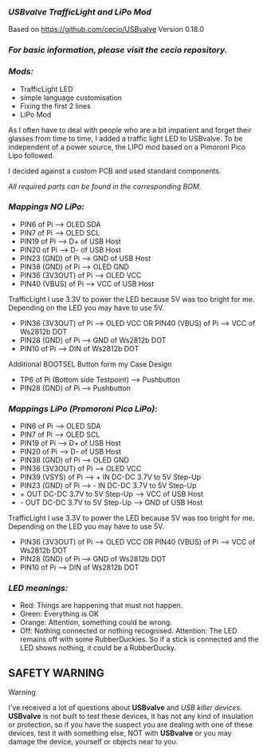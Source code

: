 ### *USBvalve TrafficLight and LiPo Mod*

Based on https://github.com/cecio/USBvalve Version 0.18.0

### *For basic information, please visit the cecio repository.*

### *Mods:*
- TrafficLight LED
- simple language customisation
- Fixing the first 2 lines
- LiPo Mod
  
As I often have to deal with people who are a bit impatient and forget their glasses from time to time, I added a traffic light LED to USBvalve.
To be independent of a power source, the LIPO mod based on a Pimoroni Pico Lipo followed.

I decided against a custom PCB and used standard components.

*All required parts can be found in the corresponding BOM.*

### *Mappings NO LiPo:*
- PIN6 of Pi --> OLED SDA
- PIN7 of Pi --> OLED SCL
- PIN19 of Pi --> D+ of USB Host
- PIN20 of Pi --> D- of USB Host
- PIN23 (GND) of Pi --> GND of USB Host
- PIN38 (GND) of Pi --> OLED GND
- PIN36 (3V3OUT) of Pi --> OLED VCC
- PIN40 (VBUS) of Pi --> VCC of USB Host
  
TrafficLight
I use 3.3V to power the LED because 5V was too bright for me.
Depending on the LED you may have to use 5V.

- PIN36 (3V3OUT) of Pi --> OLED VCC OR PIN40 (VBUS) of Pi --> VCC of Ws2812b DOT
- PIN28 (GND) of Pi --> GND of Ws2812b DOT
- PIN10 of Pi --> DIN of Ws2812b DOT
 
Additional BOOTSEL Button form my Case Design
- TP6 of Pi (Bottom side Testpoint) --> Pushbutton
- PIN28 (GND) of Pi --> Pushbutton


### *Mappings LiPo (Promoroni Pico LiPo):*
- PIN6 of Pi --> OLED SDA
- PIN7 of Pi --> OLED SCL
- PIN19 of Pi --> D+ of USB Host
- PIN20 of Pi --> D- of USB Host
- PIN38 (GND) of Pi --> OLED GND
- PIN36 (3V3OUT) of Pi --> OLED VCC
- PIN39 (VSYS) of Pi --> + IN DC-DC  3.7V to 5V Step-Up
- PIN23 (GND) of Pi --> - IN DC-DC  3.7V to 5V Step-Up
- \+ OUT DC-DC  3.7V to 5V Step-Up --> VCC of USB Host
- \- OUT DC-DC  3.7V to 5V Step-Up --> GND of USB Host

  
TrafficLight
I use 3.3V to power the LED because 5V was too bright for me.
Depending on the LED you may have to use 5V.

- PIN36 (3V3OUT) of Pi --> OLED VCC OR PIN40 (VBUS) of Pi --> VCC of Ws2812b DOT
- PIN28 (GND) of Pi --> GND of Ws2812b DOT
- PIN10 of Pi --> DIN of Ws2812b DOT

### *LED meanings:*
- Red: Things are happening that must not happen.
- Green: Everything is OK
- Orange: Attention, something could be wrong.
- Off: Nothing connected or nothing recognised. Attention: The LED remains off with some RubberDuckies. So if a stick is connected and the LED shows nothing, it could be a RubberDucky.


## SAFETY WARNING

> [!WARNING]
> I've received a lot of questions about **USBvalve** and *USB killer devices*. **USBvalve** is not built to test these devices, it has not any kind of insulation or protection, so if you have the suspect you are dealing with one of these devices, test it with something else, NOT with **USBvalve** or you may damage the device, yourself or objects near to you.
